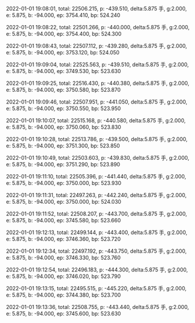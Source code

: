 2022-01-01 19:08:01, total: 22506.215, p: -439.510, delta:5.875 手, g:2.000, e: 5.875, b: -94.000, ep: 3754.410, bp: 524.240

2022-01-01 19:08:22, total: 22501.266, p: -440.000, delta:5.875 手, g:2.000, e: 5.875, b: -94.000, ep: 3754.400, bp: 524.300

2022-01-01 19:08:43, total: 22507.112, p: -439.280, delta:5.875 手, g:2.000, e: 5.875, b: -94.000, ep: 3753.120, bp: 524.050

2022-01-01 19:09:04, total: 22525.563, p: -439.510, delta:5.875 手, g:2.000, e: 5.875, b: -94.000, ep: 3749.530, bp: 523.630

2022-01-01 19:09:25, total: 22516.430, p: -440.380, delta:5.875 手, g:2.000, e: 5.875, b: -94.000, ep: 3750.580, bp: 523.870

2022-01-01 19:09:46, total: 22507.951, p: -441.050, delta:5.875 手, g:2.000, e: 5.875, b: -94.000, ep: 3750.550, bp: 523.950

2022-01-01 19:10:07, total: 22515.168, p: -440.580, delta:5.875 手, g:2.000, e: 5.875, b: -94.000, ep: 3750.060, bp: 523.830

2022-01-01 19:10:28, total: 22513.786, p: -439.500, delta:5.875 手, g:2.000, e: 5.875, b: -94.000, ep: 3751.300, bp: 523.850

2022-01-01 19:10:49, total: 22503.603, p: -439.830, delta:5.875 手, g:2.000, e: 5.875, b: -94.000, ep: 3751.290, bp: 523.890

2022-01-01 19:11:10, total: 22505.396, p: -441.440, delta:5.875 手, g:2.000, e: 5.875, b: -94.000, ep: 3750.000, bp: 523.930

2022-01-01 19:11:31, total: 22497.263, p: -442.240, delta:5.875 手, g:2.000, e: 5.875, b: -94.000, ep: 3750.000, bp: 524.030

2022-01-01 19:11:52, total: 22508.207, p: -443.700, delta:5.875 手, g:2.000, e: 5.875, b: -94.000, ep: 3745.580, bp: 523.660

2022-01-01 19:12:13, total: 22499.144, p: -443.400, delta:5.875 手, g:2.000, e: 5.875, b: -94.000, ep: 3746.360, bp: 523.720

2022-01-01 19:12:34, total: 22497.192, p: -443.750, delta:5.875 手, g:2.000, e: 5.875, b: -94.000, ep: 3746.330, bp: 523.760

2022-01-01 19:12:54, total: 22496.183, p: -444.300, delta:5.875 手, g:2.000, e: 5.875, b: -94.000, ep: 3746.020, bp: 523.790

2022-01-01 19:13:15, total: 22495.515, p: -445.220, delta:5.875 手, g:2.000, e: 5.875, b: -94.000, ep: 3744.380, bp: 523.700

2022-01-01 19:13:36, total: 22508.755, p: -443.440, delta:5.875 手, g:2.000, e: 5.875, b: -94.000, ep: 3745.600, bp: 523.630